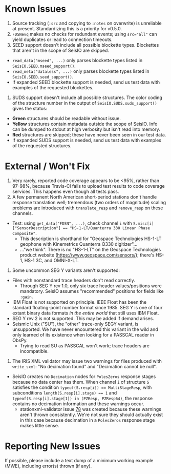 # Known Issues
1. Source tracking (`:src` and copying to `:notes` on overwrite) is unreliable
at present. Standardizing this is a priority for v0.5.0.
1. `FDSNevq` makes no checks for redundant events; using `src="all"` can yield
duplicates or lead to connection timeouts.
1. SEED support doesn't include all possible blockette types. Blockettes that
aren't in the scope of SeisIO are skipped.
  + `read_data("mseed", ...)` only parses blockette types listed in `SeisIO.SEED.mseed_support()`.
  + `read_meta("dataless", ...)` only parses blockette types listed in `SeisIO.SEED.seed_support()`.
  + If expanded SEED blockette support is needed, send us test data with
  examples of the requested blockettes.
1. SUDS support doesn't include all possible structures. The color coding of the
structure number in the output of `SeisIO.SUDS.suds_support()` gives the status:
  + **Green** structures should be readable without issue.
  + **Yellow** structures contain metadata outside the scope of SeisIO. Info can
  be dumped to stdout at high verbosity but isn't read into memory.
  + **Red** structures are skipped; these have never been seen in our test data.
  + If expanded SUDS support is needed, send us test data with examples of the
  requested structures.

# External / Won't Fix
1. Very rarely, reported code coverage appears to be <95%, rather than 97-98%,
because Travis-CI fails to upload test results to code coverage services. This
happens even though all tests pass.
1. A few permanent North American short-period stations don't handle response
translation well; tremendous (two orders of magnitude) scaling problems are
introduced with `translate_resp` and `remove_resp` on these channels.
  * Test: using `get_data("FDSN", ...)`, check channel ``i`` with
  ``S.misc[i]["SensorDescription"] == "HS-1-LT/Quanterra 330 Linear Phase Composite"``.
    + This description is shorthand for "Geospace Technologies HS-1-LT geophone
    with Kinemetrics Quanterra Q330 digitizer"...
    + ..."we think". There is no "HS-1-LT" on the Geospace Technologies product
    website (https://www.geospace.com/sensors/); there's HS-1, HS-1 3C, and
    OMNI-X-LT.
1. Some uncommon SEG Y variants aren't supported:
  + Files with nonstandard trace headers don't read correctly.
    - Through SEG Y rev 1.0, only six trace header values/positions were
    mandatory. SeisIO assumes "recommended" positions for fields like `:gain`.
  + IBM Float is not supported on principle. IEEE Float has been the standard
    floating-point number format since 1985. SEG Y is one of four extant binary
    data formats *in the entire world* that still uses IBM Float.
  + SEG Y rev 2 is not supported. This may be added if demand arises.
  + Seismic Unix ("SU"), the "other" trace-only SEGY variant, is unsupported.
    We have never encountered this variant in the wild and only learned of its
    existence when looking for a PASSCAL reader in ObsPy.
    - Trying to read SU as PASSCAL won't work; trace headers are incompatible.
1. The IRIS XML validator may issue two warnings for files produced
with `write_sxml`: "No decimation found" and "Decimation cannot be null".
  + SeisIO creates no `Decimation` nodes for `PolesZeros` response stages
  because no data center has them. When channel `i` of structure `S` satisfies
  the condition `typeof(S.resp[i]) == MultiStageResp`, with subconditions
  `length(S.resp[i].stage) == 1` and
  `typeof(S.resp[i].stage[1]) in (PZResp, PZResp64)`, the response contains no
  decimation information and these warnings occur.
    - stationxml-validator
    issue [78](https://github.com/iris-edu/stationxml-validator/issues/78) was
    created because these warnings aren't thrown consistently. We're not sure
    they should actually exist in this case because decimation in a `PolesZeros`
    response stage makes little sense.

# Reporting New Issues
If possible, please include a text dump of a minimum working example (MWE),
including error(s) thrown (if any).
